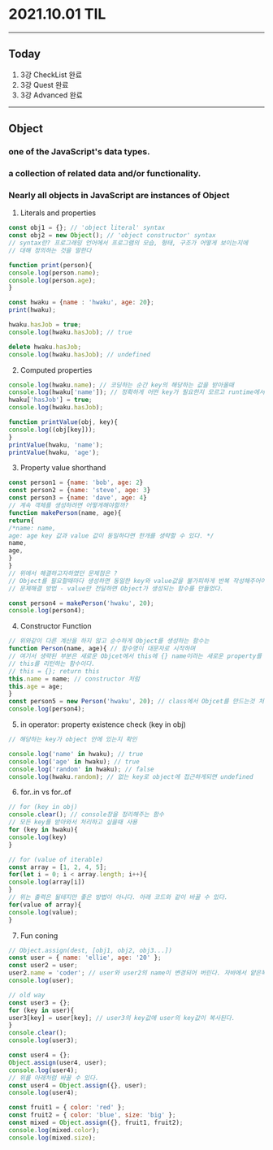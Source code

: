 # 2021.10.01 TIL

---
##  Today
1. 3강 CheckList 완료
2. 3강 Quest 완료
3. 3강 Advanced 완료

---
## Object
### one of the JavaScript's data types.
### a collection of related data and/or functionality.
### Nearly all objects in JavaScript are instances of Object

1. Literals and properties  
  
```javascript
const obj1 = {}; // 'object literal' syntax
const obj2 = new Object(); // 'object constructor' syntax
// syntax란? 프로그래밍 언어에서 프로그램의 모습, 형태, 구조가 어떻게 보이는지에
// 대해 정의하는 것을 말한다

function print(person){
console.log(person.name);
console.log(person.age);
}

const hwaku = {name : 'hwaku', age: 20};
print(hwaku);

hwaku.hasJob = true;
console.log(hwaku.hasJob); // true

delete hwaku.hasJob;
console.log(hwaku.hasJob); // undefined
```

2. Computed properties  
  
```javascript
console.log(hwaku.name); // 코딩하는 순간 key의 해당하는 값을 받아올때
console.log(hwaku['name']); // 정확하게 어떤 key가 필요한지 모르고 runtime에서 결정해야할때
hwaku['hasJob'] = true;
console.log(hwaku.hasJob);

function printValue(obj, key){
console.log((obj[key]));
}
printValue(hwaku, 'name');
printValue(hwaku, 'age');
```

3. Property value shorthand  
  
```javascript
const person1 = {name: 'bob', age: 2}
const person2 = {name: 'steve', age: 3}
const person3 = {name: 'dave', age: 4}
// 계속 객체를 생성하려면 어떻게해야할까?
function makePerson(name, age){
return{
/*name: name,
age: age key 값과 value 값이 동일하다면 한개를 생략할 수 있다. */
name,
age,
}
}
// 위에서 해결하고자하였던 문제점은 ?
// Object를 필요할때마다 생성하면 동일한 key와 value값을 불가피하게 반복 작성해주어야함
// 문제해결 방법 - value만 전달하면 Object가 생성되는 함수를 만들었다.

const person4 = makePerson('hwaku', 20);
console.log(person4);
```

4. Constructor Function  
  
```javascript
// 위와같이 다른 계산을 하지 않고 순수하게 Object를 생성하는 함수는
function Person(name, age){ // 함수명이 대문자로 시작하며
// 여기서 생략된 부분은 새로운 Objcet에서 this에 {} name이라는 새로운 property를 넣고
// this를 리턴하는 함수이다.
// this = {}; return this
this.name = name; // constructor 처럼
this.age = age;
}
const person5 = new Person('hwaku', 20); // class에서 Objcet를 만드는것 처럼
console.log(person4);
```

5. in operator: property existence check (key in obj)  
  
```javascript
// 해당하는 key가 object 안에 있는지 확인

console.log('name' in hwaku); // true
console.log('age' in hwaku); // true
console.log('random' in hwaku); // false
console.log(hwaku.random); // 없는 key로 object에 접근하게되면 undefined
```

6. for..in vs for..of  
  
```javascript
// for (key in obj)
console.clear(); // console창을 정리해주는 함수
// 모든 key를 받아와서 처리하고 싶을때 사용
for (key in hwaku){
console.log(key)
}

// for (value of iterable)
const array = [1, 2, 4, 5];
for(let i = 0; i < array.length; i++){
console.log(array[i])
}
// 위는 출력은 될테지만 좋은 방법이 아니다. 아래 코드와 같이 바꿀 수 있다.
for(value of array){
console.log(value);
}
```

7. Fun coning  
  
```javascript
// Object.assign(dest, [obj1, obj2, obj3...])
const user = { name: 'ellie', age: '20' };
const user2 = user;
user2.name = 'coder'; // user와 user2의 name이 변경되어 버린다. 자바에서 얕은복사라고 생각할 수 있다.
console.log(user);

// old way
const user3 = {};
for (key in user){
user3[key] = user[key]; // user3의 key값에 user의 key값이 복사된다.
}
console.clear();
console.log(user3);

const user4 = {};
Object.assign(user4, user);
console.log(user4);
// 위를 아래처럼 바꿀 수 있다.
const user4 = Object.assign({}, user);
console.log(user4);

const fruit1 = { color: 'red' };
const fruit2 = { color: 'blue', size: 'big' };
const mixed = Object.assign({}, fruit1, fruit2);
console.log(mixed.color);
console.log(mixed.size);
```